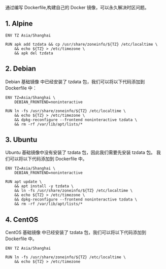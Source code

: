 通过编写 Dockerfile,构建自己的 Docker 镜像，可以永久解决时区问题。

## 1. Alpine

```
ENV TZ Asia/Shanghai

RUN apk add tzdata && cp /usr/share/zoneinfo/${TZ} /etc/localtime \
    && echo ${TZ} > /etc/timezone \
    && apk del tzdata
```

## 2. Debian
Debian 基础镜像 中已经安装了 tzdata 包，我们可以将以下代码添加到 Dockerfile 中：
```
ENV TZ=Asia/Shanghai \
    DEBIAN_FRONTEND=noninteractive

RUN ln -fs /usr/share/zoneinfo/${TZ} /etc/localtime \
    && echo ${TZ} > /etc/timezone \
    && dpkg-reconfigure --frontend noninteractive tzdata \
    && rm -rf /var/lib/apt/lists/*
```

## 3. Ubuntu
Ubuntu 基础镜像中没有安装了 tzdata 包，因此我们需要先安装 tzdata 包。
我们可以将以下代码添加到 Dockerfile 中。

```
ENV TZ=Asia/Shanghai \
    DEBIAN_FRONTEND=noninteractive

RUN apt update \
    && apt install -y tzdata \
    && ln -fs /usr/share/zoneinfo/${TZ} /etc/localtime \
    && echo ${TZ} > /etc/timezone \
    && dpkg-reconfigure --frontend noninteractive tzdata \
    && rm -rf /var/lib/apt/lists/*
```

## 4. CentOS
CentOS 基础镜像 中已经安装了 tzdata 包，我们可以将以下代码添加到 Dockerfile 中。
```
ENV TZ Asia/Shanghai

RUN ln -fs /usr/share/zoneinfo/${TZ} /etc/localtime \
    && echo ${TZ} > /etc/timezone
```